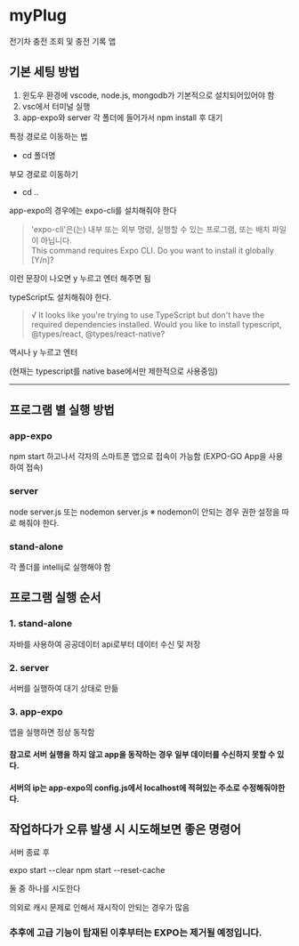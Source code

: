 # myPlug

전기차 충전 조회 및 충전 기록 앱


## 기본 세팅 방법

1. 윈도우 환경에 vscode, node.js, mongodb가 기본적으로 설치되어있어야 함
2. vsc에서 터미널 실행
3. app-expo와 server 각 폴더에 들어가서 npm install 후 대기

특정 경로로 이동하는 법

- cd 폴더명

부모 경로로 이동하기
- cd ..


app-expo의 경우에는 expo-cli를 설치해줘야 한다
>'expo-cli'은(는) 내부 또는 외부 명령, 실행할 수 있는 프로그램, 또는
배치 파일이 아닙니다.<br>
This command requires Expo CLI.
Do you want to install it globally [Y/n]?

이런 문장이 나오면 y 누르고 엔터 해주면 됨

typeScript도 설치해줘야 한다.
>√ It looks like you're trying to use TypeScript but don't have the required dependencies installed. Would you
like to install typescript, @types/react, @types/react-native? 

역시나 y 누르고 엔터

(현재는 typescript를 native base에서만 제한적으로 사용중임)

---

## 프로그램 별 실행 방법

### app-expo

npm start
하고나서 각자의 스마트폰 앱으로 접속이 가능함 (EXPO-GO App을 사용하여 접속)

### server

node server.js
또는
nodemon server.js
※ nodemon이 안되는 경우 권한 설정을 따로 해줘야 한다.

### stand-alone
각 폴더를 intellij로 실행해야 함


## 프로그램 실행 순서

### 1. stand-alone

자바를 사용하여 공공데이터 api로부터 데이터 수신 및 저장

### 2. server

서버를 실행하여 대기 상태로 만듦

### 3. app-expo

앱을 실행하면 정상 동작함

#### 참고로 서버 실행을 하지 않고 app을 동작하는 경우 일부 데이터를 수신하지 못할 수 있다.

#### 서버의 ip는 app-expo의 config.js에서 localhost에 적혀있는 주소로 수정해줘야한다.


## 작업하다가 오류 발생 시 시도해보면 좋은 명령어

서버 종료 후

expo start --clear
npm start --reset-cache

둘 중 하나를 시도한다

의외로 캐시 문제로 인해서 재시작이 안되는 경우가 많음


### 추후에 고급 기능이 탑재된 이후부터는 EXPO는 제거될 예정입니다.